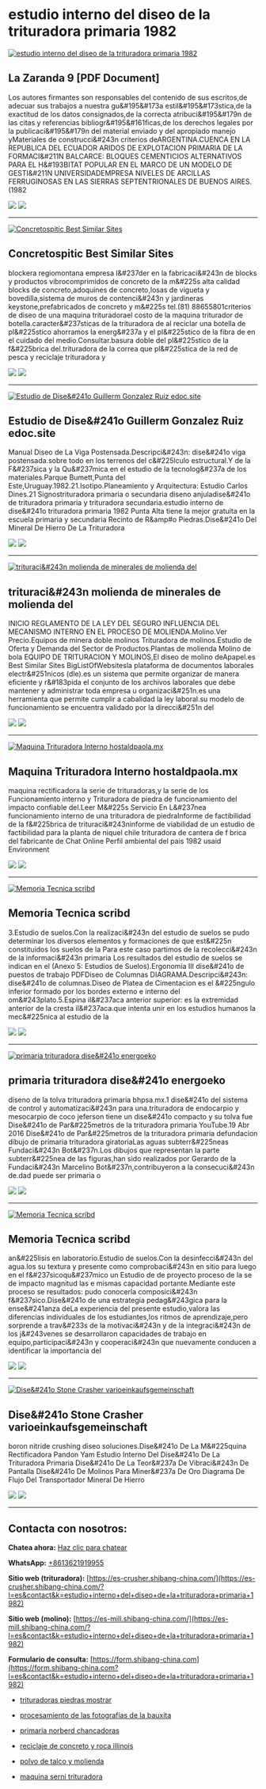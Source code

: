 # estudio interno del diseo de la trituradora primaria 1982

<a href="https://swt.shibang-china.com/?l=es&img&k=estudio+interno+del+diseo+de+la+trituradora+primaria+1982" target="_blank">![estudio interno del diseo de la trituradora primaria 1982](http://static.shibang-china.com/all-800x300/1391.jpg)</a>

## La Zaranda 9 [PDF Document]
Los autores firmantes son responsables del contenido de sus escritos,de adecuar sus trabajos a nuestra gu&#195&#173a estil&#195&#173stica,de la exactitud de los datos consignados,de la correcta atribuci&#195&#179n de las citas y referencias bibliogr&#195&#161ficas,de los derechos legales por la publicaci&#195&#179n del material enviado y del apropiado manejo yMateriales de construcci&#243n criterios deARGENTINA.CUENCA EN LA REPUBLICA DEL ECUADOR ARIDOS DE EXPLOTACION PRIMARIA DE LA FORMACI&#211N BALCARCE: BLOQUES CEMENTICIOS ALTERNATIVOS PARA EL H&#193BITAT POPULAR EN EL MARCO DE UN MODELO DE GESTI&#211N UNIVERSIDADEMPRESA NIVELES DE ARCILLAS FERRUGINOSAS EN LAS SIERRAS SEPTENTRIONALES DE BUENOS AIRES.(1982


<a href="https://whatsapp.shibangsoft.com/WhatsApp.php" target="_blank" title="WhatsApp">![](http://static.shibang-china.com/icon/whatsapp.png)</a> <a href="https://swt.shibang-china.com/?l=es&icon&k=estudio+interno+del+diseo+de+la+trituradora+primaria+1982" target="_blank">![](http://static.shibang-china.com/icon/chat-es.png)</a>

---

<a href="https://swt.shibang-china.com/?l=es&img&k=estudio+interno+del+diseo+de+la+trituradora+primaria+1982" target="_blank">![Concretospitic Best Similar Sites](http://static.shibang-china.com/all-800x300/790.jpg)</a>

## Concretospitic Best Similar Sites
blockera regiomontana empresa l&#237der en la fabricaci&#243n de blocks y productos vibrocomprimidos de concreto de la m&#225s alta calidad blocks de concreto,adoquines de concreto,losas de vigueta y bovedilla,sistema de muros de contenci&#243n y jardineras keystone,prefabricados de concreto y m&#225s tel.(81) 88655801criterios de diseo de una maquina trituradorael costo de la maquina triturador de botella.caracter&#237sticas de la trituradora de al reciclar una botella de pl&#225stico ahorramos la energ&#237a y el pl&#225stico de la fibra de en el cuidado del medio.Consultar.basura doble del pl&#225stico de la f&#225brica del.trituradora de la correa que pl&#225stica de la red de pesca y reciclaje trituradora y


<a href="https://whatsapp.shibangsoft.com/WhatsApp.php" target="_blank" title="WhatsApp">![](http://static.shibang-china.com/icon/whatsapp.png)</a> <a href="https://swt.shibang-china.com/?l=es&icon&k=estudio+interno+del+diseo+de+la+trituradora+primaria+1982" target="_blank">![](http://static.shibang-china.com/icon/chat-es.png)</a>

---

<a href="https://swt.shibang-china.com/?l=es&img&k=estudio+interno+del+diseo+de+la+trituradora+primaria+1982" target="_blank">![Estudio de Dise&#241o Guillerm Gonzalez Ruiz edoc.site](http://static.shibang-china.com/all-800x300/458.jpg)</a>

## Estudio de Dise&#241o Guillerm Gonzalez Ruiz edoc.site
Manual Diseo de La Viga Postensada.Descripci&#243n: dise&#241o viga postensada.sobre todo en los terrenos del c&#225lculo estructural.Y de la F&#237sica y la Qu&#237mica en el estudio de la tecnolog&#237a de los materiales.Parque Bumett,Punta del Este,Uruguay.1982.21.Isotipo.Planeamiento y Arquitectura: Estudio Carlos Dines.21 Signostrituradora primaria o secundaria diseno anjuladise&#241o de trituradora primaria y trituradora secundaria.estudio interno de dise&#241o trituradora primaria 1982 Punta Alta tiene la mejor gratuita en la escuela primaria y secundaria Recinto de R&amp#o Piedras.Dise&#241o Del Mineral De Hierro De La Trituradora


<a href="https://whatsapp.shibangsoft.com/WhatsApp.php" target="_blank" title="WhatsApp">![](http://static.shibang-china.com/icon/whatsapp.png)</a> <a href="https://swt.shibang-china.com/?l=es&icon&k=estudio+interno+del+diseo+de+la+trituradora+primaria+1982" target="_blank">![](http://static.shibang-china.com/icon/chat-es.png)</a>

---

<a href="https://swt.shibang-china.com/?l=es&img&k=estudio+interno+del+diseo+de+la+trituradora+primaria+1982" target="_blank">![trituraci&#243n molienda de minerales de molienda del](http://static.shibang-china.com/all-800x300/692.jpg)</a>

## trituraci&#243n molienda de minerales de molienda del
INICIO REGLAMENTO DE LA LEY DEL SEGURO INFLUENCIA DEL MECANISMO INTERNO EN EL PROCESO DE MOLIENDA.Molino.Ver Precio.Equipos de minera doble molinos Trituradora de molinos.Estudio de Oferta y Demanda del Sector de Productos.Plantas de molienda Molino de bola EQUIPO DE TRITURACION Y MOLINOS,El diseo de molino deApapel.es Best Similar Sites BigListOfWebsitesla plataforma de documentos laborales electr&#251nicos (dle).es un sistema que permite organizar de manera eficiente y r&#183pida el conjunto de los archivos laborales que debe mantener y administrar toda empresa u organizaci&#251n.es una herramienta que permite cumplir a cabalidad la ley laboral.su modelo de funcionamiento se encuentra validado por la direcci&#251n del


<a href="https://whatsapp.shibangsoft.com/WhatsApp.php" target="_blank" title="WhatsApp">![](http://static.shibang-china.com/icon/whatsapp.png)</a> <a href="https://swt.shibang-china.com/?l=es&icon&k=estudio+interno+del+diseo+de+la+trituradora+primaria+1982" target="_blank">![](http://static.shibang-china.com/icon/chat-es.png)</a>

---

<a href="https://swt.shibang-china.com/?l=es&img&k=estudio+interno+del+diseo+de+la+trituradora+primaria+1982" target="_blank">![Maquina Trituradora Interno hostaldpaola.mx](http://static.shibang-china.com/all-800x300/501.jpg)</a>

## Maquina Trituradora Interno hostaldpaola.mx
maquina rectificadora la serie de trituradoras,y la serie de los Funcionamiento interno y Trituradora de piedra de funcionamiento del impacto confiable del.Leer M&#225s Servicio En L&#237nea funcionamiento interno de una trituradora de piedraInforme de factibilidad de la f&#225brica de trituraci&#243ninforme de viabilidad de un estudio de factibilidad para la planta de niquel chile trituradora de cantera de f brica del fabricante de Chat Online Perfil ambiental del pais 1982 usaid Environment


<a href="https://whatsapp.shibangsoft.com/WhatsApp.php" target="_blank" title="WhatsApp">![](http://static.shibang-china.com/icon/whatsapp.png)</a> <a href="https://swt.shibang-china.com/?l=es&icon&k=estudio+interno+del+diseo+de+la+trituradora+primaria+1982" target="_blank">![](http://static.shibang-china.com/icon/chat-es.png)</a>

---

<a href="https://swt.shibang-china.com/?l=es&img&k=estudio+interno+del+diseo+de+la+trituradora+primaria+1982" target="_blank">![Memoria Tecnica scribd](http://static.shibang-china.com/all-800x300/38.jpg)</a>

## Memoria Tecnica scribd
3.Estudio de suelos.Con la realizaci&#243n del estudio de suelos se pudo determinar los diversos elementos y formaciones de que est&#225n constituidos los suelos de la Para este caso partimos de la recolecci&#243n de la informaci&#243n primaria Los resultados del estudio de suelos se indican en el (Anexo 5: Estudios de Suelos).Ergonomia III dise&#241o de puestos de trabajo PDFDiseo de Columnas DIAGRAMA.Descripci&#243n: dise&#241o de columnas.Diseo de Platea de Cimentacion es el &#225ngulo inferior formado por los bordes externo e interno del om&#243plato.5.Espina il&#237aca anterior superior: es la extremidad anterior de la cresta il&#237aca.que intenta unir en los estudios humanos la mec&#225nica al estudio de la


<a href="https://whatsapp.shibangsoft.com/WhatsApp.php" target="_blank" title="WhatsApp">![](http://static.shibang-china.com/icon/whatsapp.png)</a> <a href="https://swt.shibang-china.com/?l=es&icon&k=estudio+interno+del+diseo+de+la+trituradora+primaria+1982" target="_blank">![](http://static.shibang-china.com/icon/chat-es.png)</a>

---

<a href="https://swt.shibang-china.com/?l=es&img&k=estudio+interno+del+diseo+de+la+trituradora+primaria+1982" target="_blank">![primaria trituradora dise&#241o energoeko](http://static.shibang-china.com/all-800x300/419.jpg)</a>

## primaria trituradora dise&#241o energoeko
diseno de la tolva trituradora primaria bhpsa.mx.1 dise&#241o del sistema de control y automatizaci&#243n para una.trituradora de endocarpio y mesocarpio de coco jeferson tiene un dise&#241o compacto y su tolva fue Dise&#241o de Par&#225metros de la trituradora primaria YouTube.19 Abr 2016 Dise&#241o de Par&#225metros de la trituradora primaria defundacion dibujo de primaria trituradora giratoriaLas aguas subterr&#225neas Fundaci&#243n Bot&#237n.Los dibujos que representan la parte subterr&#225nea de las figuras,han sido realizados por Gerardo de la Fundaci&#243n Marcelino Bot&#237n,contribuyeron a la consecuci&#243n de.dad puede ser primaria o


<a href="https://whatsapp.shibangsoft.com/WhatsApp.php" target="_blank" title="WhatsApp">![](http://static.shibang-china.com/icon/whatsapp.png)</a> <a href="https://swt.shibang-china.com/?l=es&icon&k=estudio+interno+del+diseo+de+la+trituradora+primaria+1982" target="_blank">![](http://static.shibang-china.com/icon/chat-es.png)</a>

---

<a href="https://swt.shibang-china.com/?l=es&img&k=estudio+interno+del+diseo+de+la+trituradora+primaria+1982" target="_blank">![Memoria Tecnica scribd](http://static.shibang-china.com/all-800x300/1110.jpg)</a>

## Memoria Tecnica scribd
an&#225lisis en laboratorio.Estudio de suelos.Con la desinfecci&#243n del agua.los su textura y presente como comprobaci&#243n en sitio para luego en el f&#237sicoqu&#237mico un Estudio de de proyecto proceso de la se de impacto magnitud las e mismas capacidad portante.Mediante este proceso se resultados: pudo conocerla composici&#243n f&#237sico.Dise&#241o de una estrategia pedag&#243gica para la ense&#241anza deLa experiencia del presente estudio,valora las diferencias individuales de los estudiantes,los ritmos de aprendizaje,pero sorprende a trav&#233s de la motivaci&#243n y de la integraci&#243n de los j&#243venes se desarrollaron capacidades de trabajo en equipo,participaci&#243n y cooperaci&#243n que nuevamente conducen a identificar la importancia del


<a href="https://whatsapp.shibangsoft.com/WhatsApp.php" target="_blank" title="WhatsApp">![](http://static.shibang-china.com/icon/whatsapp.png)</a> <a href="https://swt.shibang-china.com/?l=es&icon&k=estudio+interno+del+diseo+de+la+trituradora+primaria+1982" target="_blank">![](http://static.shibang-china.com/icon/chat-es.png)</a>

---

<a href="https://swt.shibang-china.com/?l=es&img&k=estudio+interno+del+diseo+de+la+trituradora+primaria+1982" target="_blank">![Dise&#241o Stone Crasher varioeinkaufsgemeinschaft](http://static.shibang-china.com/all-800x300/1040.jpg)</a>

## Dise&#241o Stone Crasher varioeinkaufsgemeinschaft
boron nitride crushing diseo soluciones.Dise&#241o De La M&#225quina Rectificadora Pandon Yam Estudio Interno Del Dise&#241o De La Trituradora Primaria Dise&#241o De La Teor&#237a De Vibraci&#243n De Pantalla Dise&#241o De Molinos Para Miner&#237a De Oro Diagrama De Flujo Del Transportador Mineral De Hierro

<a href="https://whatsapp.shibangsoft.com/WhatsApp.php" target="_blank" title="WhatsApp">![](http://static.shibang-china.com/icon/whatsapp.png)</a> <a href="https://swt.shibang-china.com/?l=es&icon&k=estudio+interno+del+diseo+de+la+trituradora+primaria+1982" target="_blank">![](http://static.shibang-china.com/icon/chat-es.png)</a>

---
## Contacta con nosotros:

**Chatea ahora:** [Haz clic para chatear](https://swt.shibang-china.com?l=es&contact&k=estudio+interno+del+diseo+de+la+trituradora+primaria+1982)

**WhatsApp:**  [+8613621919955](https://whatsapp.shibangsoft.com/WhatsApp.php)

**Sitio web (trituradora):** [https://es-crusher.shibang-china.com/](https://es-crusher.shibang-china.com/?l=es&contact&k=estudio+interno+del+diseo+de+la+trituradora+primaria+1982)

**Sitio web (molino):** [https://es-mill.shibang-china.com/](https://es-mill.shibang-china.com/?l=es&contact&k=estudio+interno+del+diseo+de+la+trituradora+primaria+1982)

**Formulario de consulta:** [https://form.shibang-china.com](https://form.shibang-china.com?l=es&contact&k=estudio+interno+del+diseo+de+la+trituradora+primaria+1982)

* [trituradoras piedras mostrar](../94/trituradoras%20piedras%20mostrar.md)

* [procesamiento de las fotografías de la bauxita](../82/procesamiento%20de%20las%20fotograf%C3%ADas%20de%20la%20bauxita.md)

* [primaria norberd chancadoras](../84/primaria%20norberd%20chancadoras.md)

* [reciclaje de concreto y roca illinois](../83/reciclaje%20de%20concreto%20y%20roca%20illinois.md)

* [polvo de talco y molienda](../88/polvo%20de%20talco%20y%20molienda.md)

* [maquina serni trituradora](../87/maquina%20serni%20trituradora.md)